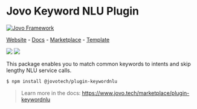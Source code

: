 # Jovo Keyword NLU Plugin

[![Jovo Framework](https://www.jovo.tech/img/github-header.png)](https://www.jovo.tech)

<p>
<a href="https://www.jovo.tech" target="_blank">Website</a> -  <a href="https://www.jovo.tech/docs" target="_blank">Docs</a> - <a href="https://www.jovo.tech/marketplace" target="_blank">Marketplace</a> - <a href="https://github.com/jovotech/jovo-v4-template" target="_blank">Template</a>   
</p>

<p>
<a href="https://www.npmjs.com/package/@jovotech/plugin-keywordnlu" target="_blank"><img src="https://badge.fury.io/js/@jovotech%2Fplugin-keywordnlu.svg"></a>      
<a href="https://opencollective.com/jovo-framework" target="_blank"><img src="https://opencollective.com/jovo-framework/tiers/badge.svg"></a>
</p>

This package enables you to match common keywords to intents and skip lengthy NLU service calls.

```bash
$ npm install @jovotech/plugin-keywordnlu
```

> Learn more in the docs: https://www.jovo.tech/marketplace/plugin-keywordnlu
